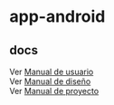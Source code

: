 # app-android

## docs

Ver [Manual de usuario](https://docs.google.com/document/d/1b4s7U1shqe1qJG7MHNUe7WSkuiwZ6oqOfQ1a4ZTOuQs/edit)  
Ver [Manual de diseño](https://docs.google.com/document/d/1GP_2FMP6zAKojgs55LRHs6ngFTspAZEBjqycUifi8RQ/edit)  
Ver [Manual de proyecto](https://docs.google.com/document/d/1beiVoOduFfhgMuekZwSR3FcGdA3s68ZGfd4r9yZFVQk/edit#)  

